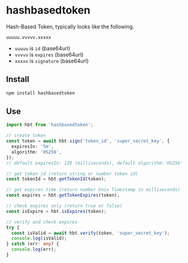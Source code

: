 # hashbasedtoken

Hash-Based Token, typically looks like the following.

```text
uuuuu.vvvvv.xxxxx
```

- `uuuuu` is `id` (base64url)
- `vvvvv` is `expires` (base64url)
- `xxxxx` is `signature` (base64url)

## Install

```bash
npm install hashbasedtoken
```

## Use

```ts
import hbt from 'hashbasedtoken';

// create token
const token = await hbt.sign('token_id', 'super_secret_key', {
  expiresIn: '5m',
  algorithm: 'HS256',
});
// default expiresIn: 120 (milliseconds), default algorithm:'HS256'

// get token id (return string or number token id)
const tokenId = hbt.getTokenId(token);

// get expires time (return number Unix Timestamp in milliseconds)
const expires = hbt.getTokenExpires(token);

// check expires only (return true or false)
const isExpire = hbt.isExpires(token);

// verify and check expires
try {
  const isValid = await hbt.verify(token, 'super_secret_key');
  console.log(isValid);
} catch (err: any) {
  console.log(err);
}
```
